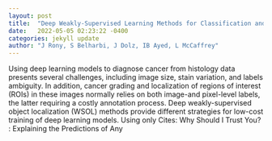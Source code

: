 ```yaml
---
layout: post
title:  "Deep Weakly-Supervised Learning Methods for Classification and Localization in Histology Images: A Comparative Study"
date:   2022-05-05 02:23:22 -0400
categories: jekyll update
author: "J Rony, S Belharbi, J Dolz, IB Ayed, L McCaffrey"
---
```

Using deep learning models to diagnose cancer from histology data presents several challenges, including image size, stain variation, and labels ambiguity. In addition, cancer grading and localization of regions of interest (ROIs) in these images normally relies on both image-and pixel-level labels, the latter requiring a costly annotation process. Deep weakly-supervised object localization (WSOL) methods provide different strategies for low-cost training of deep learning models. Using only Cites:   Why Should I Trust You? : Explaining the Predictions of Any